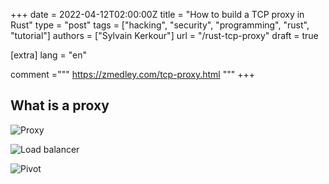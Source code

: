 +++
date = 2022-04-12T02:00:00Z
title = "How to build a TCP proxy in Rust"
type = "post"
tags = ["hacking", "security", "programming", "rust", "tutorial"]
authors = ["Sylvain Kerkour"]
url = "/rust-tcp-proxy"
draft = true

[extra]
lang = "en"

comment ="""
https://zmedley.com/tcp-proxy.html
"""
+++


## What is a proxy




![Proxy](https://kerkour.com/2023/rust-tcp-proxy/proxy.svg)


![Load balancer](https://kerkour.com/2023/rust-tcp-proxy/load_balancer.svg)

![Pivot](https://kerkour.com/2023/rust-tcp-proxy/pivot.svg)

